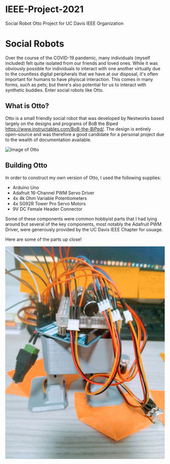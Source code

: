 # IEEE-Project-2021
Social Robot Otto Project for UC Davis IEEE Organization

# Social Robots
Over the course of the COVID-19 pandemic, many individuals (myself included) felt quite isolated from our friends and loved ones. While it was obviously possible for individuals to interact with one another virtually due to the countless digital peripherals that we have at our disposal, it's often important for humans to have phyiscal interaction. This comes in many forms, such as pets; but there's also potential for us to interact with synthetic buddies. Enter social robots like Otto.

## What is Otto?
Otto is a small friendly social robot that was developed by Nestworks based largely on the designs and programs of BoB the Biped https://www.instructables.com/BoB-the-BiPed/. The design is entirely open-source and was therefore a good candidate for a personal project due to the wealth of documentation available. 

![Image of Otto](https://content.instructables.com/ORIG/FOF/WVU6/JN3HXMRV/FOFWVU6JN3HXMRV.jpg?auto=webp&frame=1&fit=bounds&md=7b16cb41988c6ae1c740bc964af5e166)

## Building Otto
In order to construct my own version of Otto, I used the following supplies:
* Arduino Uno
* Adafruit 16-Channel PWM Servo Driver
* 4x 4k Ohm Variable Potentiometers
* 4x SG92R Tower Pro Servo Motors
* 9V DC Female Header Connector

Some of these components were common hobbyist parts that I had lying around but several of the key components, most notably the Adafruit PWM Driver, were generously provided by the UC Davis IEEE Chapter for usuage. 

Here are some of the parts up close!

![Image of project](https://raw.githubusercontent.com/XiaoBaoBao719/IEEE-Project-2021/main/Pictures/IMG_20210528_013522839.jpg)
